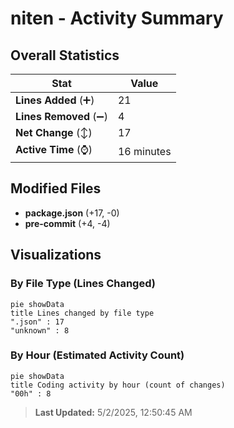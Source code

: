 # niten - Activity Summary 

## Overall Statistics

| Stat                   | Value                                                             |
| ---------------------- | ----------------------------------------------------------------- |
| **Lines Added** (➕)   | 21                                          |
| **Lines Removed** (➖) | 4                                        |
| **Net Change** (↕)    | 17                |
| **Active Time** (⌚)   | 16 minutes |


## Modified Files
- **package.json** (+17, -0)
- **pre-commit** (+4, -4)

## Visualizations

### By File Type (Lines Changed)

```mermaid
pie showData
title Lines changed by file type
".json" : 17
"unknown" : 8
```

### By Hour (Estimated Activity Count)

```mermaid
pie showData
title Coding activity by hour (count of changes)
"00h" : 8
```


> **Last Updated:** 5/2/2025, 12:50:45 AM